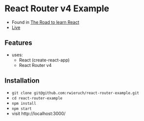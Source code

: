 # React Router v4 Example

* Found in [The Road to learn React](https://roadtoreact.com/)
* [Live]()

## Features

* uses:
  * React (create-react-app)
  * React Router v4

## Installation

* `git clone git@github.com:rwieruch/react-router-example.git`
* `cd react-router-example`
* `npm install`
* `npm start`
* visit http://localhost:3000/
